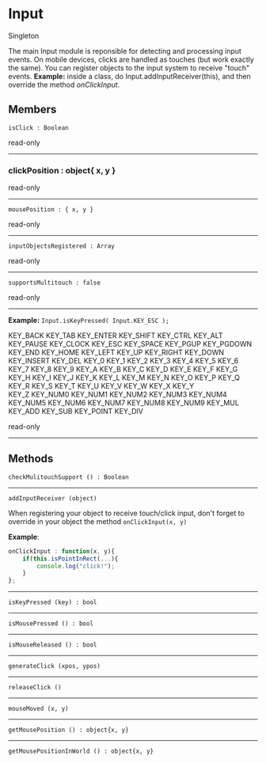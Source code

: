 # Input

<span class="label label-warning">Singleton</span> 

The main Input module is reponsible for detecting and processing input events. On mobile devices, clicks are handled as touches (but work exactly the same).
You can register objects to the input system to receive "touch" events. 
**Example:** inside a class, do Input.addInputReceiver(this), and then override the method _onClickInput_.
    
## Members

    isClick : Boolean			

<span class="label label-danger">read-only</span>

---

### clickPosition : object{ x, y }	

<span class="label label-danger">read-only</span>

---

    mousePosition : { x, y }	

<span class="label label-danger">read-only</span>

---

    inputObjectsRegistered : Array	

<span class="label label-danger">read-only</span>

---

    supportsMultitouch : false	

<span class="label label-danger">read-only</span>

---    

**Example:** `Input.isKeyPressed( Input.KEY_ESC );`

KEY_BACK KEY_TAB KEY_ENTER KEY_SHIFT KEY_CTRL  KEY_ALT  KEY_PAUSE  KEY_CLOCK  KEY_ESC  KEY_SPACE KEY_PGUP KEY_PGDOWN KEY_END KEY_HOME
KEY_LEFT KEY_UP	KEY_RIGHT KEY_DOWN KEY_INSERT KEY_DEL KEY_0	KEY_1 KEY_2 KEY_3 KEY_4	KEY_5 KEY_6	KEY_7 KEY_8	KEY_9 KEY_A	KEY_B KEY_C	
KEY_D KEY_E KEY_F KEY_G	KEY_H KEY_I KEY_J KEY_K	KEY_L KEY_M	KEY_N KEY_O	KEY_P KEY_Q	KEY_R KEY_S	KEY_T KEY_U	KEY_V KEY_W	KEY_X KEY_Y		
KEY_Z KEY_NUM0 KEY_NUM1 KEY_NUM2 KEY_NUM3 KEY_NUM4 KEY_NUM5 KEY_NUM6 KEY_NUM7 KEY_NUM8 KEY_NUM9 KEY_MUL KEY_ADD KEY_SUB KEY_POINT KEY_DIV 

<span class="label label-danger">read-only</span>

---

## Methods	

    checkMulitouchSupport () : Boolean
	
---
	
    addInputReceiver (object)			
	
When registering your object to receive touch/click input, don't forget to override in your object the method `onClickInput(x, y)`

**Example**: 

```js
onClickInput : function(x, y){ 
    if(this.isPointInRect(...){ 
        console.log("click!"); 
    }
};
```
---

    isKeyPressed (key) : bool
	
---
	
    isMousePressed () : bool
	
---	
    
	isMouseReleased () : bool
	
---	

    generateClick (xpos, ypos)

---
	
    releaseClick ()

---	
	
    mouseMoved (x, y)

---	
	
    getMousePosition () : object{x, y}

---
	
    getMousePositionInWorld () : object{x, y}
